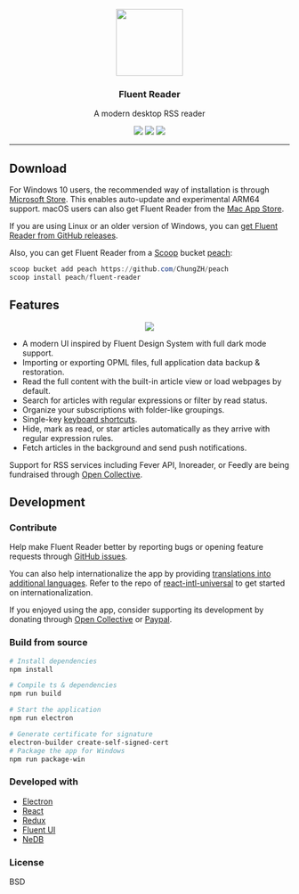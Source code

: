 <p align="center">
  <img width="120" height="120" src="https://github.com/yang991178/rss-reader/raw/master/build/icon.png">
</p>
<h3 align="center">Fluent Reader</h3>
<p align="center">A modern desktop RSS reader</p>
<p align="center">
  <img src="https://img.shields.io/github/v/release/yang991178/fluent-reader?label=version" />
  <img src="https://img.shields.io/github/downloads/yang991178/fluent-reader/total" />
  <img src="https://github.com/yang991178/fluent-reader/workflows/CI%2FCD%20Release/badge.svg" />
</p>
<hr />

## Download

For Windows 10 users, the recommended way of installation is through [Microsoft Store](https://www.microsoft.com/store/apps/9P71FC94LRH8?cid=github). 
This enables auto-update and experimental ARM64 support. 
macOS users can also get Fluent Reader from the [Mac App Store](https://apps.apple.com/app/id1520907427).

If you are using Linux or an older version of Windows, you can [get Fluent Reader from GitHub releases](https://github.com/yang991178/fluent-reader/releases).

Also, you can get Fluent Reader from a [Scoop](https://scoop.sh) bucket [peach](https://github.com/ChungZH/peach):

```powershell
scoop bucket add peach https://github.com/ChungZH/peach
scoop install peach/fluent-reader
```

## Features

<p align="center">
  <img src="https://github.com/yang991178/rss-reader/raw/master/docs/imgs/screenshot.jpg">
</p>

- A modern UI inspired by Fluent Design System with full dark mode support.
- Importing or exporting OPML files, full application data backup & restoration.
- Read the full content with the built-in article view or load webpages by default.
- Search for articles with regular expressions or filter by read status.
- Organize your subscriptions with folder-like groupings.
- Single-key [keyboard shortcuts](https://github.com/yang991178/fluent-reader/wiki/Support#keyboard-shortcuts).
- Hide, mark as read, or star articles automatically as they arrive with regular expression rules.
- Fetch articles in the background and send push notifications.

Support for RSS services including Fever API, Inoreader, or Feedly are being fundraised through [Open Collective](https://opencollective.com/fluent-reader). 

## Development

### Contribute

Help make Fluent Reader better by reporting bugs or opening feature requests through [GitHub issues](https://github.com/yang991178/fluent-reader/issues). 

You can also help internationalize the app by providing [translations into additional languages](https://github.com/yang991178/fluent-reader/tree/master/src/scripts/i18n). 
Refer to the repo of [react-intl-universal](https://github.com/alibaba/react-intl-universal) to get started on internationalization. 

If you enjoyed using the app, consider supporting its development by donating through [Open Collective](https://opencollective.com/fluent-reader) or [Paypal](https://www.paypal.me/yang991178).

### Build from source
```bash
# Install dependencies
npm install

# Compile ts & dependencies
npm run build

# Start the application
npm run electron

# Generate certificate for signature
electron-builder create-self-signed-cert
# Package the app for Windows
npm run package-win

```

### Developed with

- [Electron](https://github.com/electron/electron)
- [React](https://github.com/facebook/react)
- [Redux](https://github.com/reduxjs/redux)
- [Fluent UI](https://github.com/microsoft/fluentui)
- [NeDB](https://github.com/louischatriot/nedb)

### License

BSD
